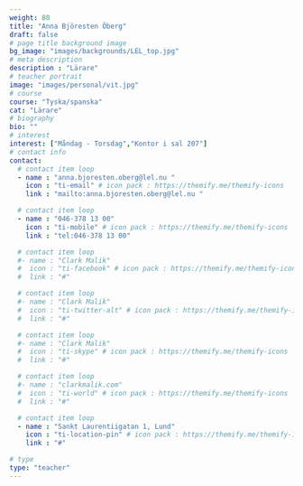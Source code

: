 ```yaml
---
weight: 80
title: "Anna Björesten Öberg"
draft: false
# page title background image
bg_image: "images/backgrounds/LEL_top.jpg"
# meta description
description : "Lärare"
# teacher portrait
image: "images/personal/vit.jpg"
# course
course: "Tyska/spanska"
cat: "Lärare"
# biography
bio: ""
# interest
interest: ["Måndag - Torsdag","Kontor i sal 207"]
# contact info
contact:
  # contact item loop
  - name : "anna.bjoresten.oberg@lel.nu "
    icon : "ti-email" # icon pack : https://themify.me/themify-icons
    link : "mailto:anna.bjoresten.oberg@lel.nu "

  # contact item loop
  - name : "046-378 13 00"
    icon : "ti-mobile" # icon pack : https://themify.me/themify-icons
    link : "tel:046-378 13 00"

  # contact item loop
  #- name : "Clark Malik"
  #  icon : "ti-facebook" # icon pack : https://themify.me/themify-icons
  #  link : "#"

  # contact item loop
  #- name : "Clark Malik"
  #  icon : "ti-twitter-alt" # icon pack : https://themify.me/themify-icons
  #  link : "#"

  # contact item loop
  #- name : "Clark Malik"
  #  icon : "ti-skype" # icon pack : https://themify.me/themify-icons
  #  link : "#"

  # contact item loop
  #- name : "clarkmalik.com"
  #  icon : "ti-world" # icon pack : https://themify.me/themify-icons
  #  link : "#"

  # contact item loop
  - name : "Sankt Laurentiigatan 1, Lund"
    icon : "ti-location-pin" # icon pack : https://themify.me/themify-icons
    link : "#"

# type
type: "teacher"
---
```

